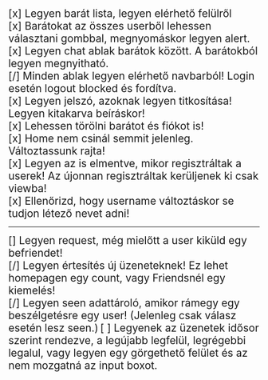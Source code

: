 <span style="font-size: 1.5em;">[x] Legyen barát lista, legyen elérhető felülről</span>  
<span style="font-size: 1.5em;">[x] Barátokat az összes userből lehessen választani gombbal, megnyomáskor legyen alert.</span>  
<span style="font-size: 1.5em;">[x] Legyen chat ablak barátok között. A barátokból legyen megnyitható.</span>  
<span style="font-size: 1.5em;">[/] Minden ablak legyen elérhető navbarból! Login esetén logout blocked és fordítva.</span>  
<span style="font-size: 1.5em;">[x] Legyen jelszó, azoknak legyen titkosítása! Legyen kitakarva beíráskor!</span>  
<span style="font-size: 1.5em;">[x] Lehessen törölni barátot és fiókot is! </span>  
<span style="font-size: 1.5em;">[x] Home nem csinál semmit jelenleg. Változtassunk rajta! </span>  
<span style="font-size: 1.5em;">[x] Legyen az is elmentve, mikor regisztráltak a userek! Az újonnan regisztráltak kerüljenek ki csak viewba! </span>  
<span style="font-size: 1.5em;">[x] Ellenőrizd, hogy username változtáskor se tudjon létező nevet adni! </span>  
____________________________________________________________
<span style="font-size: 1.5em;">[] Legyen request, még mielőtt a user kiküld egy befriendet! </span>   
<span style="font-size: 1.5em;">[/] Legyen értesítés új üzeneteknek! Ez lehet homepagen egy count, vagy Friendsnél egy kiemelés! </span>  
<span style="font-size: 1.5em;">[/] Legyen seen adattároló, amikor rámegy egy beszélgetésre egy user! (Jelenleg csak válasz esetén lesz seen.)</span> 
<span style="font-size: 1.5em;">[ ] Legyenek az üzenetek idősor szerint rendezve, a legújabb legfelül, legrégebbi legalul, vagy legyen egy görgethető felület és az nem mozgatná az input boxot.</span> 
